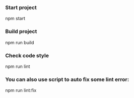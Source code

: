 ### Start project

npm start

### Build project

npm run build

### Check code style

npm run lint

### You can also use script to auto fix some lint error:

npm run lint:fix
